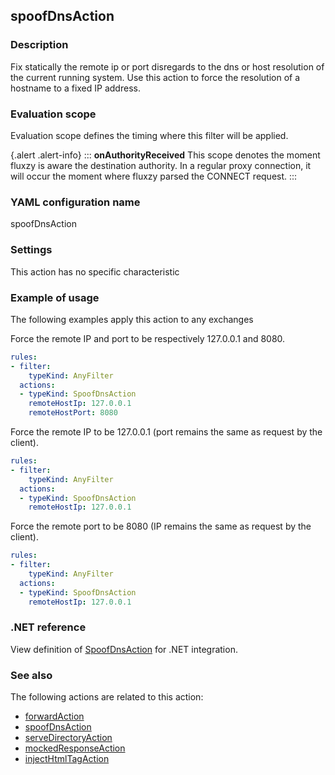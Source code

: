 ## spoofDnsAction

### Description

Fix statically the remote ip or port disregards to the dns or host resolution of the current running system. Use this action to force the resolution of a hostname to a fixed IP address. 

### Evaluation scope

Evaluation scope defines the timing where this filter will be applied. 

{.alert .alert-info}
:::
**onAuthorityReceived** This scope denotes the moment fluxzy is aware the destination authority. In a regular proxy connection, it will occur the moment where fluxzy parsed the CONNECT request.
:::

### YAML configuration name

spoofDnsAction

### Settings

This action has no specific characteristic

### Example of usage

The following examples apply this action to any exchanges

Force the remote IP and port to be respectively 127.0.0.1 and 8080.

```yaml
rules:
- filter:
    typeKind: AnyFilter
  actions:
  - typeKind: SpoofDnsAction
    remoteHostIp: 127.0.0.1
    remoteHostPort: 8080
```


Force the remote IP to be 127.0.0.1 (port remains the same as request by the client).

```yaml
rules:
- filter:
    typeKind: AnyFilter
  actions:
  - typeKind: SpoofDnsAction
    remoteHostIp: 127.0.0.1
```


Force the remote port to be 8080 (IP remains the same as request by the client).

```yaml
rules:
- filter:
    typeKind: AnyFilter
  actions:
  - typeKind: SpoofDnsAction
    remoteHostIp: 127.0.0.1
```



### .NET reference

View definition of [SpoofDnsAction](https://docs.fluxzy.io/api/Fluxzy.Rules.Actions.SpoofDnsAction.html) for .NET integration.

### See also

The following actions are related to this action: 

 - [forwardAction](forwardAction)
 - [spoofDnsAction](spoofDnsAction)
 - [serveDirectoryAction](serveDirectoryAction)
 - [mockedResponseAction](mockedResponseAction)
 - [injectHtmlTagAction](injectHtmlTagAction)

